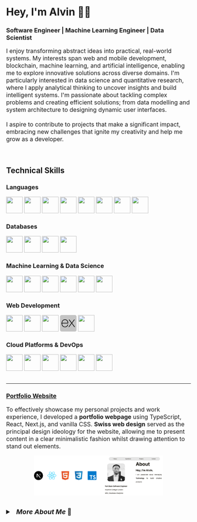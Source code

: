 <!-- Header -->
<div>
    <!-- Name -->
    <h1> Hey, I'm Alvin 👋🏾</h1>
    <!-- Tags -->
    <h3>Software Engineer | Machine Learning Engineer | Data Scientist</h3>
    <!-- Description -->
    <p style='font-size: medium;'>
        I enjoy transforming abstract ideas into practical, real-world systems. My interests 
        span web and mobile development, blockchain, machine learning, and artificial intelligence, 
        enabling me to explore innovative solutions across diverse domains. I'm particularly interested 
        in data science and quantitative research, where I apply analytical thinking to uncover insights 
        and build intelligent systems. I'm passionate about tackling complex problems and creating efficient 
        solutions; from data modelling and system architecture to designing dynamic user interfaces.<br>
        <br>
        I aspire to contribute to projects that make a significant impact, embracing new challenges that 
        ignite my creativity and help me grow as a developer.
    </p>
</div>

<br>

<!-- Technical Skills -->
<h2>Technical Skills</h2>

<div>
    <h3>Languages</h3>
    <div>
        <img src="https://cdn.jsdelivr.net/gh/devicons/devicon@latest/icons/python/python-original-wordmark.svg" style='height: 45px; width: 45px;'/>
        <img src="https://cdn.jsdelivr.net/gh/devicons/devicon@latest/icons/javascript/javascript-original.svg" style='height: 45px; width: 45px;'/>
        <img src="https://cdn.jsdelivr.net/gh/devicons/devicon@latest/icons/typescript/typescript-original.svg" style='height: 45px; width: 45px;'/>
        <img src="https://cdn.jsdelivr.net/gh/devicons/devicon@latest/icons/c/c-original.svg" style='height: 45px; width: 45px;'/>
        <img src="https://cdn.jsdelivr.net/gh/devicons/devicon@latest/icons/cplusplus/cplusplus-original.svg" style='height: 45px; width: 45px;'/>
        <img src="https://cdn.jsdelivr.net/gh/devicons/devicon@latest/icons/java/java-original.svg" style='height: 45px; width: 45px;'/>
        <img src="https://cdn.jsdelivr.net/gh/devicons/devicon@latest/icons/r/r-original.svg" style='height: 45px; width: 45px;'/>
        <img src="https://cdn.jsdelivr.net/gh/devicons/devicon@latest/icons/azuresqldatabase/azuresqldatabase-original.svg" style='height: 45px; width: 45px;'/>
    </div>
    <h3>Databases</h3>
    <div>
        <img src="https://cdn.jsdelivr.net/gh/devicons/devicon@latest/icons/mysql/mysql-original-wordmark.svg" style='height: 45px; width: 45px;'/>
        <img src="https://cdn.jsdelivr.net/gh/devicons/devicon@latest/icons/postgresql/postgresql-original-wordmark.svg" style='height: 45px; width: 45px;'/>
        <img src="https://cdn.jsdelivr.net/gh/devicons/devicon@latest/icons/mongodb/mongodb-original-wordmark.svg" style='height: 45px; width: 45px;'/>
        <img src="https://cdn.jsdelivr.net/gh/devicons/devicon@latest/icons/redis/redis-original-wordmark.svg" style='height: 45px; width: 45px;'/>
    </div>
    <h3>Machine Learning & Data Science</h3>
    <div>
        <img src="https://cdn.jsdelivr.net/gh/devicons/devicon@latest/icons/numpy/numpy-original.svg" style='height: 45px; width: 45px;'/>
        <img src="https://cdn.jsdelivr.net/gh/devicons/devicon@latest/icons/pandas/pandas-original.svg" style='height: 45px; width: 45px;'/>
        <img src="https://cdn.jsdelivr.net/gh/devicons/devicon@latest/icons/pytorch/pytorch-original.svg" style='height: 45px; width: 45px;'/>
        <img src="https://cdn.jsdelivr.net/gh/devicons/devicon@latest/icons/matplotlib/matplotlib-original.svg" style='height: 45px; width: 45px;'/>
        <img src="https://cdn.jsdelivr.net/gh/devicons/devicon@latest/icons/scikitlearn/scikitlearn-original.svg" style='height: 45px; width: 45px;'/>
        <img src="https://cdn.jsdelivr.net/gh/devicons/devicon@latest/icons/apachespark/apachespark-original.svg" style='height: 45px; width: 45px;'/>
    </div>
    <h3>Web Development</h3>
    <div>
        <img src="https://cdn.jsdelivr.net/gh/devicons/devicon@latest/icons/react/react-original.svg" style='height: 45px; width: 45px;'/>
        <img src="https://cdn.jsdelivr.net/gh/devicons/devicon@latest/icons/nextjs/nextjs-original.svg" style='height: 45px; width: 45px;'/>
        <img src="https://cdn.jsdelivr.net/gh/devicons/devicon@latest/icons/nodejs/nodejs-original-wordmark.svg" style='height: 45px; width: 45px;'/>
        <img src="./assets/Express.png" style='height: 45px; width: 45px;'/>
        <img src="https://cdn.jsdelivr.net/gh/devicons/devicon@latest/icons/fastapi/fastapi-original.svg" style='height: 45px; width: 45px;'/>
    </div>
    <h3>Cloud Platforms & DevOps</h3>
    <div>
        <img src="https://cdn.jsdelivr.net/gh/devicons/devicon@latest/icons/docker/docker-original.svg" style='height: 45px; width: 45px;'/>
        <img src="https://cdn.jsdelivr.net/gh/devicons/devicon@latest/icons/kubernetes/kubernetes-plain.svg" style='height: 45px; width: 45px;'/>
        <img src="https://cdn.jsdelivr.net/gh/devicons/devicon@latest/icons/amazonwebservices/amazonwebservices-original-wordmark.svg" style='height: 45px; width: 45px;'/>
        <img src="https://cdn.jsdelivr.net/gh/devicons/devicon@latest/icons/googlecloud/googlecloud-original.svg" style='height: 45px; width: 45px;'/>
        <img src="https://cdn.jsdelivr.net/gh/devicons/devicon@latest/icons/git/git-original.svg" style='height: 45px; width: 45px;'/>
        <img src="https://cdn.jsdelivr.net/gh/devicons/devicon@latest/icons/postman/postman-original.svg" style='height: 45px; width: 45px;'/>
    </div>
</div>

<br>

---

<!-- Portfolio -->
<div>
    <!-- Details -->
    <h3><a href='https://github.com/karaalv/alvin-portfolio'>Portfolio Website</a></h3>
    <div style='font-size: medium;'>
        <p>
            To effectively showcase my personal projects and work experience, I developed a <strong>portfolio webpage</strong> using 
            TypeScript, React, Next.js, and vanilla CSS. <strong>Swiss web design</strong> served as the principal design ideology 
            for the website, allowing me to present content in a clear minimalistic fashion whilst drawing attention to 
            stand out elements.
        </p>
    </div>
    <!-- Image -->
    <p align='center'>
        <img src='./assets/Portfolio.png' style='width: 70%;'/>
    </p>
</div>

<br>

<!-- Additional details drawer -->
<details style='font-size: medium'>
    <summary style='font-size: large; font-weight: bold;'>&nbsp;&nbsp;<i>More About Me</i> 📍</summary>
    <br>
    <ul>
        <li style='margin: 1%'>Currently pursuing MSc in <strong>Business Analytics</strong> at <strong>Imperial College London</strong></li>
        <li style='margin: 1%'>Graduated with Honours in BEng <strong>Computer Systems Engineering</strong> from the <strong>University of Warwick</strong></li>
        <li style='margin: 1%'>Previously <strong>Co-Chief Electrical Systems Engineer</strong> at Warwick Racing <strong>Formula Student</strong></li>
    </ul>
</details>
